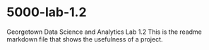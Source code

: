 # 5000-lab-1.2
Georgetown Data Science and Analytics Lab 1.2
This is the readme markdown file that shows the usefulness of a project.

